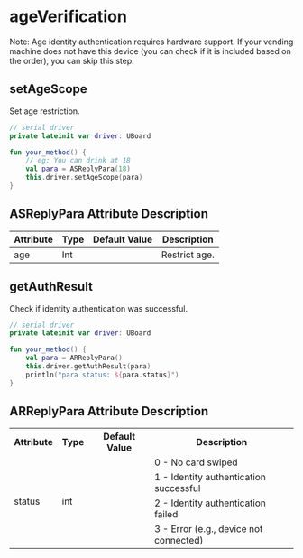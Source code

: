 # ageVerification

Note: Age identity authentication requires hardware support.
If your vending machine does not have this device (you can check if it is included based on the order), you can skip
this step.

## setAgeScope

Set age restriction.

```kotlin
// serial driver
private lateinit var driver: UBoard

fun your_method() {
    // eg: You can drink at 18
    val para = ASReplyPara(18)
    this.driver.setAgeScope(para)
}
```

## ASReplyPara Attribute Description

| Attribute | Type | Default Value | Description   |
|-----------|------|---------------|---------------|
| age       | Int  |               | Restrict age. |

## getAuthResult

Check if identity authentication was successful.

```kotlin
// serial driver
private lateinit var driver: UBoard

fun your_method() {
    val para = ARReplyPara()
    this.driver.getAuthResult(para)
    println("para status: ${para.status}")
}
```

## ARReplyPara Attribute Description

<table>
    <tr>
        <th>Attribute</th>
        <th>Type</th>
        <th>Default Value</th>
        <th>Description</th>
    </tr>
    <tr>
        <td rowspan="4">status</td>
        <td rowspan="4">int</td>
        <td rowspan="4"></td>
        <td>0 - No card swiped</td>
    </tr>
    <tr>
        <td>1 - Identity authentication successful</td>
    </tr>
    <tr>
        <td>2 - Identity authentication failed</td>
    </tr>
    <tr>
        <td>3 - Error (e.g., device not connected)</td>
    </tr>
</table>